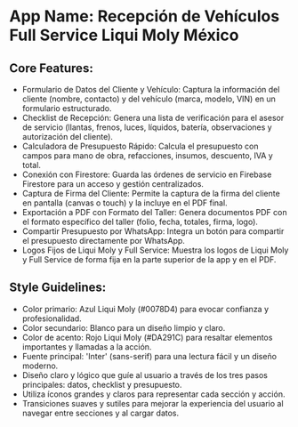 # **App Name**: Recepción de Vehículos Full Service Liqui Moly México

## Core Features:

- Formulario de Datos del Cliente y Vehículo: Captura la información del cliente (nombre, contacto) y del vehículo (marca, modelo, VIN) en un formulario estructurado.
- Checklist de Recepción: Genera una lista de verificación para el asesor de servicio (llantas, frenos, luces, líquidos, batería, observaciones y autorización del cliente).
- Calculadora de Presupuesto Rápido: Calcula el presupuesto con campos para mano de obra, refacciones, insumos, descuento, IVA y total.
- Conexión con Firestore: Guarda las órdenes de servicio en Firebase Firestore para un acceso y gestión centralizados.
- Captura de Firma del Cliente: Permite la captura de la firma del cliente en pantalla (canvas o touch) y la incluye en el PDF final.
- Exportación a PDF con Formato del Taller: Genera documentos PDF con el formato específico del taller (folio, fecha, totales, firma, logo).
- Compartir Presupuesto por WhatsApp: Integra un botón para compartir el presupuesto directamente por WhatsApp.
- Logos Fijos de Liqui Moly y Full Service: Muestra los logos de Liqui Moly y Full Service de forma fija en la parte superior de la app y en el PDF.

## Style Guidelines:

- Color primario: Azul Liqui Moly (#0078D4) para evocar confianza y profesionalidad.
- Color secundario: Blanco para un diseño limpio y claro.
- Color de acento: Rojo Liqui Moly (#DA291C) para resaltar elementos importantes y llamadas a la acción.
- Fuente principal: 'Inter' (sans-serif) para una lectura fácil y un diseño moderno.
- Diseño claro y lógico que guíe al usuario a través de los tres pasos principales: datos, checklist y presupuesto.
- Utiliza íconos grandes y claros para representar cada sección y acción.
- Transiciones suaves y sutiles para mejorar la experiencia del usuario al navegar entre secciones y al cargar datos.